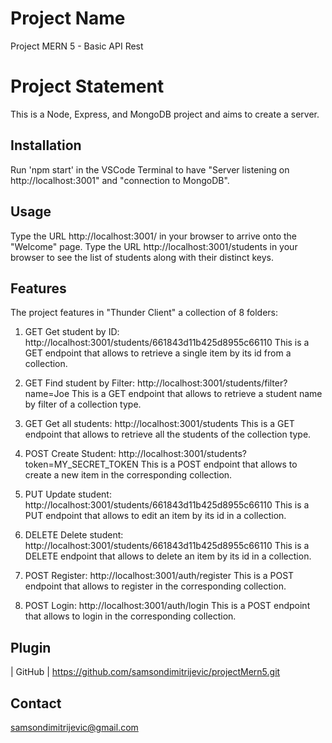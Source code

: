 # Project Name

Project MERN 5 - Basic API Rest

# Project Statement

This is a Node, Express, and MongoDB project and aims to create a server.

## Installation

Run 'npm start' in the VSCode Terminal to have "Server listening on http://localhost:3001" and "connection to MongoDB".

## Usage

Type the URL http://localhost:3001/ in your browser to arrive onto the "Welcome" page.
Type the URL http://localhost:3001/students in your browser to see the list of students along with their distinct keys.

## Features

The project features in "Thunder Client" a collection of 8 folders:

1. GET Get student by ID: http://localhost:3001/students/661843d11b425d8955c66110
   This is a GET endpoint that allows to retrieve a single item by its id from a collection.

2. GET Find student by Filter: http://localhost:3001/students/filter?name=Joe
   This is a GET endpoint that allows to retrieve a student name by filter of a collection type.

3. GET Get all students: http://localhost:3001/students
   This is a GET endpoint that allows to retrieve all the students of the collection type.

4. POST Create Student: http://localhost:3001/students?token=MY_SECRET_TOKEN
   This is a POST endpoint that allows to create a new item in the corresponding collection.

5. PUT Update student: http://localhost:3001/students/661843d11b425d8955c66110
   This is a PUT endpoint that allows to edit an item by its id in a collection.

6. DELETE Delete student: http://localhost:3001/students/661843d11b425d8955c66110
   This is a DELETE endpoint that allows to delete an item by its id in a collection.

7. POST Register: http://localhost:3001/auth/register
   This is a POST endpoint that allows to register in the corresponding collection.

8. POST Login: http://localhost:3001/auth/login
   This is a POST endpoint that allows to login in the corresponding collection.

## Plugin

| GitHub | https://github.com/samsondimitrijevic/projectMern5.git

## Contact

samsondimitrijevic@gmail.com
